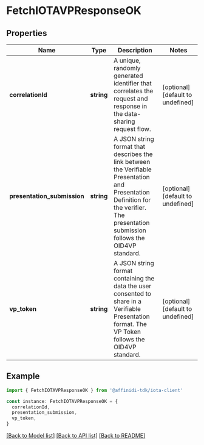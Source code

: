 # FetchIOTAVPResponseOK

## Properties

| Name                        | Type       | Description                                                                                                                                                                             | Notes                             |
| --------------------------- | ---------- | --------------------------------------------------------------------------------------------------------------------------------------------------------------------------------------- | --------------------------------- |
| **correlationId**           | **string** | A unique, randomly generated identifier that correlates the request and response in the data-sharing request flow.                                                                      | [optional] [default to undefined] |
| **presentation_submission** | **string** | A JSON string format that describes the link between the Verifiable Presentation and Presentation Definition for the verifier. The presentation submission follows the OID4VP standard. | [optional] [default to undefined] |
| **vp_token**                | **string** | A JSON string format containing the data the user consented to share in a Verifiable Presentation format. The VP Token follows the OID4VP standard.                                     | [optional] [default to undefined] |

## Example

```typescript
import { FetchIOTAVPResponseOK } from '@affinidi-tdk/iota-client'

const instance: FetchIOTAVPResponseOK = {
  correlationId,
  presentation_submission,
  vp_token,
}
```

[[Back to Model list]](../README.md#documentation-for-models) [[Back to API list]](../README.md#documentation-for-api-endpoints) [[Back to README]](../README.md)
